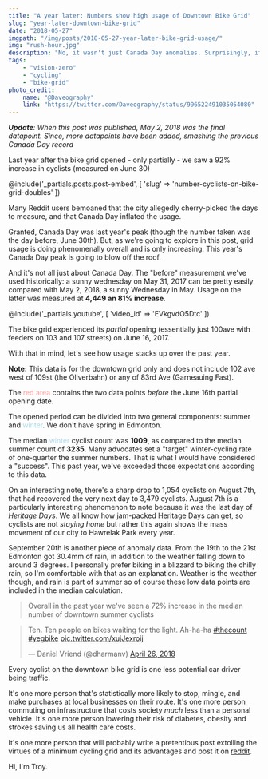 ```yaml
---
title: "A year later: Numbers show high usage of Downtown Bike Grid"
slug: "year-later-downtown-bike-grid"
date: "2018-05-27"
imgpath: "/img/posts/2018-05-27-year-later-bike-grid-usage/"
img: "rush-hour.jpg"
description: "No, it wasn't just Canada Day anomalies. Surprisingly, if you make something pleasant and safe, more people will do it."
tags: 
    - "vision-zero"
    - "cycling"
    - "bike-grid"
photo_credit:
    name: "@Daveography"
    link: "https://twitter.com/Daveography/status/996522491035054080"
---
```


***Update**: When this post was published, May 2, 2018 was the final datapoint. Since, more datapoints have been added, smashing the previous Canada Day record*

Last year after the bike grid opened - only partially - we saw a 92% increase in cyclists (measured on June 30)

@include('_partials.posts.post-embed', [ 'slug' => 'number-cyclists-on-bike-grid-doubles' ])

Many Reddit users bemoaned that the city allegedly cherry-picked the days to measure, and that Canada Day inflated the usage.

Granted, Canada Day was last year's peak (though the number taken was the day before, June 30th). But, as we're going to explore
in this post, grid usage is doing phenomenally overall and is only increasing. This year's Canada Day peak is going to blow off
the roof.

And it's not all just about Canada Day. The "before" measurement we've used historically: a sunny wednesday on May 31, 2017
can be pretty easily compared with May 2, 2018, a sunny Wednesday in May. Usage on the latter was measured at **4,449 an 81% increase**.

<div class="text-center">
    @include('_partials.youtube', [ 'video_id' => 'EVkgvdO5Dtc' ])
</div>

The bike grid experienced its _partial_ opening (essentially just 100ave with feeders on 103 and 107 streets) on June 16, 2017.

With that in mind, let's see how usage stacks up over the past year.

<canvas id="bike-grid-usage"></canvas>

<script>
Chart.pluginService.register({
    beforeDraw: function (chart, easing) {
        if (chart.config.options.chartArea && chart.config.options.chartArea.backgroundColor) {
            var helpers = Chart.helpers;
            var ctx = chart.chart.ctx;
            var chartArea = chart.chartArea;

            ctx.save();
            
            var columnCount = chart.data.datasets[0].data.length;
            var width = chartArea.right - chartArea.left;
            var columnWidth = width/columnCount;
            var height = chartArea.bottom - chartArea.top;
            
            ctx.fillStyle="rgb(255, 158, 158)";
            ctx.fillRect(chartArea.left, chartArea.top, 1.5 * columnWidth, height);
            
            ctx.fillStyle = 'lightblue';
            ctx.fillRect(chartArea.left + (16 * columnWidth), chartArea.top, 9 * columnWidth, height);
            
            ctx.restore();
        }
    }
});

new Chart(document.getElementById("bike-grid-usage"), {
    type: 'line',
    data: {
        labels: [
            "May 31", 
            "Jun 14", 
            "Jun 24", 
            "Jun 30", 
            "Jul 1", 
            "Jul 14", 
            "Jul 15",
            "Jul 22",
            "Jul 28",
            "Jul 29",
            "Aug 7",
            "Aug 8",
            "Aug 23",
            "Sep 5",
            "Sep 20",
            "Oct 4",
            "Nov 7",
            "Nov 21",
            "Dec 5",
            "Dec 19",
            "Jan 3",
            "Jan 18",
            "Feb 9",
            "Feb 21",
            "Mar 7",
            "Mar 20",
            "Apr 4",
            "Apr 18",
            "May 2",
            "May 16",
            "Jun 5",
            "Jun 20",
            "Jul 1",
            "Jul 4"
            ],
        datasets: [{
            label: 'Cyclists on Downtown Grid',
            data: [2454,
                   1307,
                   2796,
                   4711,
                   5547,
                   3731,
                   3290,
                   3179,
                   4188,
                   2916,
                   1054,
                   3479,
                   4102,
                   4437,
                   1171,
                   3124,
                   1154,
                   673,
                   1287,
                   1227,
                   1009,
                   1172,
                   627,
                   657,
                   959,
                   1304,
                   1158,
                   2118,
                   4449,
                   5586,
                   6501,
                   6753,
                   3943,
                   5222
                   ],
            fill: false,
            backgroundColor: "rgba(117, 201, 76,0.4)",
            borderColor: "rgba(117, 201, 76,1)"
        }]
    },
    options: {
        scale: {
            pointLabels: {
                callback: function(label) { return label; },
                fontColor: 'ff0000'
            }
        },
        chartArea: {
            backgroundColor: 'rgba(251, 85, 85, 0.4)'
        }
    }
});
</script>

<div class="text-sm italic">
    <strong>Note:</strong> This data is for the downtown grid only and does not include
    102 ave west of 109st (the Oliverbahn) or any of 83rd Ave (Garneauing Fast).
</div>

The <span class="font-bold" style="color:rgb(255, 158, 158)">red area</span> contains the two data points <em>before</em> the
June 16th partial opening date. 

The opened period can be divided into two general components: summer and <span class="font-bold" style="color:lightblue;">winter</span>.
We don't have spring in Edmonton.

The median <span class="font-bold" style="color:lightblue;">winter</span> cyclist count was <strong>1009</strong>, as compared to the median
summer count of <strong>3235</strong>. Many advocates set a "target" winter-cycling rate of one-quarter the summer numbers. That is what I would have considered a
"success". This past year, we've exceeded those expectations according to this data.

On an interesting note, there's a sharp drop to 1,054 cyclists on August 7th, that had recovered the very next day
to 3,479 cyclists. August 7th is a particularly interesting phenomenon to note because it was the last day of *Heritage Days*. We
all know how jam-packed Heritage Days can get, so cyclists are not _staying home_ but rather this again shows the mass movement of
our city to Hawrelak Park every year.

September 20th is another piece of anomaly data. From the 19th to the 21st Edmonton got 30.4mm of rain, in addition to the
weather falling down to around 3 degrees. I personally prefer biking in a blizzard to biking the chilly rain, so I'm comfortable
with that as an explanation. Weather is the weather though, and rain is part of summer so of course these low data points are
included in the median calculation.

> Overall in the past year we've seen a 72% increase in the median number of downtown summer cyclists

<div class="text-center mx-auto">
    <div class="inline-block">
        <blockquote class="twitter-tweet" data-lang="en"><p lang="en" dir="ltr">Ten. Ten people on bikes waiting for the light. Ah-ha-ha <a href="https://twitter.com/hashtag/thecount?src=hash&amp;ref_src=twsrc%5Etfw">#thecount</a>  <a href="https://twitter.com/hashtag/yegbike?src=hash&amp;ref_src=twsrc%5Etfw">#yegbike</a> <a href="https://t.co/xujJexroij">pic.twitter.com/xujJexroij</a></p>&mdash; Daniel Vriend (@dharmanv) <a href="https://twitter.com/dharmanv/status/989513192551337986?ref_src=twsrc%5Etfw">April 26, 2018</a></blockquote>
        <script async src="https://platform.twitter.com/widgets.js" charset="utf-8"></script>
    </div>
</div>

Every cyclist on the downtown bike grid is one less potential car driver being traffic. 

It's one more person that's statistically more likely to stop, mingle, and make purchases at local businesses on their route. It's 
one more person commuting on infrastructure that costs society _much_ less than a personal vehicle. It's one more person lowering
their risk of diabetes, obesity and strokes saving us all health care costs.

It's one more person that will probably write a pretentious post extolling the virtues of a minimum cycling grid and its advantages
and post it on [reddit](https://www.reddit.com/r/Edmonton/comments/8mj0vf/a_year_later_numbers_show_high_usage_of_downtown/).

Hi, I'm Troy.
